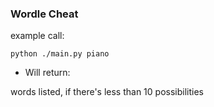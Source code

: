 ### Wordle Cheat


example call:
```
python ./main.py piano
```


- Will return: 

words listed, if there's less than 10 possibilities 